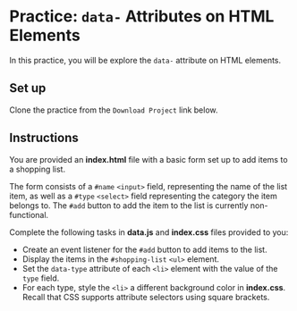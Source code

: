 # Practice: `data-` Attributes on HTML Elements

In this practice, you will be explore the `data-` attribute on HTML elements.

## Set up

Clone the practice from the `Download Project` link below.

## Instructions

You are provided an __index.html__ file with a basic form set up to add items
to a shopping list.

The form consists of a `#name` `<input>` field, representing the name of the
list item, as well as a `#type` `<select>` field representing the category the
item belongs to. The `#add` button to add the item to the list is currently
non-functional.

Complete the following tasks in __data.js__ and __index.css__ files provided
to you:

- Create an event listener for the `#add` button to add items to the list.
- Display the items in the `#shopping-list` `<ul>` element.
- Set the `data-type` attribute of each `<li>` element with the value of the
  `type` field.
- For each type, style the `<li>` a different background color in __index.css__.
  Recall that CSS supports attribute selectors using square brackets.
